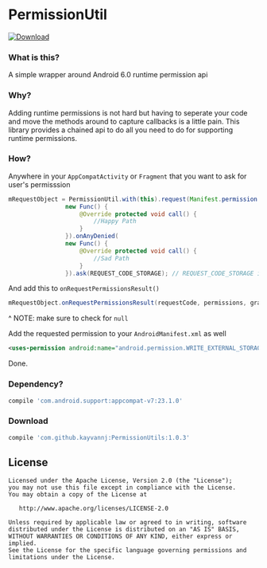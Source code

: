 # PermissionUtil
[ ![Download](https://api.bintray.com/packages/kayvannj/maven/PermissionUtil/images/download.svg) ](https://bintray.com/kayvannj/maven/PermissionUtil/_latestVersion)
### What is this?
A simple wrapper around Android 6.0 runtime permission api
### Why?
Adding runtime permissions is not hard but having to seperate your code and move the methods around to capture callbacks is a little pain. This library provides a chained api to do all you need to do for supporting runtime permissions.

### How?
Anywhere in your ```AppCompatActivity``` or ```Fragment``` that you want to ask for user's permisssion
```java
mRequestObject = PermissionUtil.with(this).request(Manifest.permission.WRITE_EXTERNAL_STORAGE).onAllGranted(
                new Func() {
                    @Override protected void call() {
                        //Happy Path
                    }
                }).onAnyDenied(
                new Func() {
                    @Override protected void call() {
                        //Sad Path
                    }
                }).ask(REQUEST_CODE_STORAGE); // REQUEST_CODE_STORAGE is what ever int you want (should be distinct)
```
And add this to ```onRequestPermissionsResult()```
```java
mRequestObject.onRequestPermissionsResult(requestCode, permissions, grantResults);
```
^ NOTE: make sure to check for `null`

Add the requested permission to your ```AndroidManifest.xml``` as well
```xml
<uses-permission android:name="android.permission.WRITE_EXTERNAL_STORAGE" />
```

Done.

### Dependency?
```groovy
compile 'com.android.support:appcompat-v7:23.1.0'
```
### Download
```groovy
compile 'com.github.kayvannj:PermissionUtils:1.0.3'
```


License
-------

    Licensed under the Apache License, Version 2.0 (the "License");
    you may not use this file except in compliance with the License.
    You may obtain a copy of the License at

       http://www.apache.org/licenses/LICENSE-2.0

    Unless required by applicable law or agreed to in writing, software
    distributed under the License is distributed on an "AS IS" BASIS,
    WITHOUT WARRANTIES OR CONDITIONS OF ANY KIND, either express or implied.
    See the License for the specific language governing permissions and
    limitations under the License.



